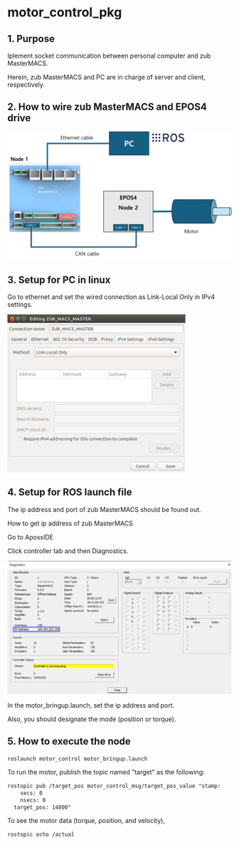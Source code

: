 # motor_control_pkg

## 1. Purpose
Iplement socket communication between personal computer and zub MasterMACS.

Herein, zub MasterMACS and PC are in charge of server and client, respectively.

## 2. How to wire zub MasterMACS and EPOS4 drive

<img src="figures/wiring_img.png">

## 3. Setup for PC in linux

Go to ethernet and set the wired connection as Link-Local Only in IPv4 settings.

<img src="figures/ipv4_setup.png">

## 4. Setup for ROS launch file
The ip address and port of zub MasterMACS should be found out.

How to get ip address of zub MasterMACS

Go to ApossIDE

Click controller tab and then Diagnostics.

<img src="figures/zub_MasterMACS_ip_address.png">

In the motor_bringup.launch, set the ip address and port.

Also, you should designate the mode (position or torque).

## 5. How to execute the node


```
roslaunch motor_control motor_bringup.launch
```

To run the motor, publish the topic named "target" as the following:

```
rostopic pub /target_pos motor_control_msg/target_pos_value "stamp:
    secs: 0
    nsecs: 0
  target_pos: 14800"
```

To see the motor data (torque, position, and velocity),
```
rostopic echo /actual
```
